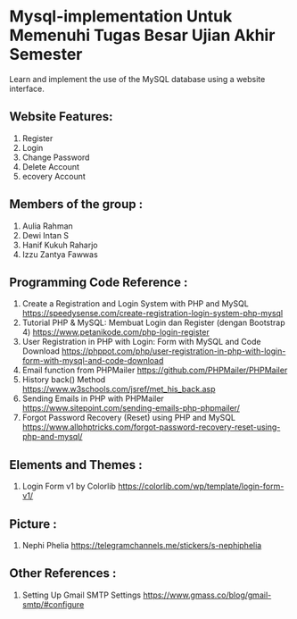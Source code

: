 # Mysql-implementation Untuk Memenuhi Tugas Besar Ujian Akhir Semester

Learn and implement the use of the MySQL database using a website interface.

## Website Features:
1. Register
2. Login
3. Change Password
4. Delete Account
5. ecovery Account

## Members of the group :
1. Aulia Rahman
2. Dewi Intan S
3. Hanif Kukuh Raharjo
4. Izzu Zantya Fawwas

## Programming Code Reference :
1. Create a Registration and Login System with PHP and MySQL
    https://speedysense.com/create-registration-login-system-php-mysql
2. Tutorial PHP & MySQL: Membuat Login dan Register (dengan Bootstrap 4) 
    https://www.petanikode.com/php-login-register 
3. User Registration in PHP with Login: Form with MySQL and Code Download 
    https://phppot.com/php/user-registration-in-php-with-login-form-with-mysql-and-code-download
4. Email function from PHPMailer
    https://github.com/PHPMailer/PHPMailer
5. History back() Method
    https://www.w3schools.com/jsref/met_his_back.asp
6. Sending Emails in PHP with PHPMailer
    https://www.sitepoint.com/sending-emails-php-phpmailer/
7. Forgot Password Recovery (Reset) using PHP and MySQL
    https://www.allphptricks.com/forgot-password-recovery-reset-using-php-and-mysql/
    
## Elements and Themes :
1. Login Form v1 by Colorlib 
    https://colorlib.com/wp/template/login-form-v1/

## Picture :
1. Nephi Phelia 
    https://telegramchannels.me/stickers/s-nephiphelia
    
## Other References :
1. Setting Up Gmail SMTP Settings
    https://www.gmass.co/blog/gmail-smtp/#configure
